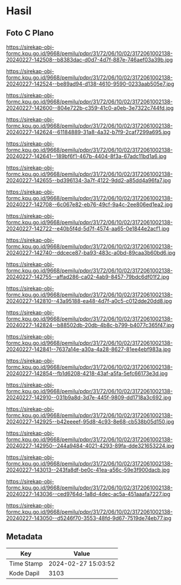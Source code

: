 # Hasil

## Foto C Plano

https://sirekap-obj-formc.kpu.go.id/9668/pemilu/pdpr/31/72/06/10/02/3172061002138-20240227-142508--b8383dac-d0d7-4d7f-887e-746aef03a39b.jpg

https://sirekap-obj-formc.kpu.go.id/9668/pemilu/pdpr/31/72/06/10/02/3172061002138-20240227-142524--be89ad94-d138-4610-9590-0233aab505e7.jpg

https://sirekap-obj-formc.kpu.go.id/9668/pemilu/pdpr/31/72/06/10/02/3172061002138-20240227-142600--804e722b-c359-41c0-a0eb-3e7322c744fd.jpg

https://sirekap-obj-formc.kpu.go.id/9668/pemilu/pdpr/31/72/06/10/02/3172061002138-20240227-142624--61184889-31a8-4a32-b7f9-2caf7299a695.jpg

https://sirekap-obj-formc.kpu.go.id/9668/pemilu/pdpr/31/72/06/10/02/3172061002138-20240227-142641--189bf6f1-467b-4404-8f3a-67adc11bd1a6.jpg

https://sirekap-obj-formc.kpu.go.id/9668/pemilu/pdpr/31/72/06/10/02/3172061002138-20240227-142655--bd396134-3a7f-4122-9dd2-a85dd4a96fa7.jpg

https://sirekap-obj-formc.kpu.go.id/9668/pemilu/pdpr/31/72/06/10/02/3172061002138-20240227-142708--6c067e82-eb76-49cf-9a4c-2ee806ed1ea2.jpg

https://sirekap-obj-formc.kpu.go.id/9668/pemilu/pdpr/31/72/06/10/02/3172061002138-20240227-142722--e40b5f4d-5d7f-4574-aa65-0e1844e2acf1.jpg

https://sirekap-obj-formc.kpu.go.id/9668/pemilu/pdpr/31/72/06/10/02/3172061002138-20240227-142740--ddcece87-ba93-483c-a0bd-89caa3b60bd6.jpg

https://sirekap-obj-formc.kpu.go.id/9668/pemilu/pdpr/31/72/06/10/02/3172061002138-20240227-142755--affad286-ca02-4ab9-8457-79bdc6df01f2.jpg

https://sirekap-obj-formc.kpu.go.id/9668/pemilu/pdpr/31/72/06/10/02/3172061002138-20240227-142810--43a95188-ea48-4d7f-a0c5-c012dde20dd8.jpg

https://sirekap-obj-formc.kpu.go.id/9668/pemilu/pdpr/31/72/06/10/02/3172061002138-20240227-142824--b88502db-20db-4b8c-b799-b4077c365f47.jpg

https://sirekap-obj-formc.kpu.go.id/9668/pemilu/pdpr/31/72/06/10/02/3172061002138-20240227-142841--7637a14e-a30a-4a28-8627-81ee4ebf983a.jpg

https://sirekap-obj-formc.kpu.go.id/9668/pemilu/pdpr/31/72/06/10/02/3172061002138-20240227-142854--fb1d6208-4218-43af-a5fa-5efc66173e3d.jpg

https://sirekap-obj-formc.kpu.go.id/9668/pemilu/pdpr/31/72/06/10/02/3172061002138-20240227-142910--031b9a8d-3d7e-445f-9809-dd1718a3c692.jpg

https://sirekap-obj-formc.kpu.go.id/9668/pemilu/pdpr/31/72/06/10/02/3172061002138-20240227-142925--b42eeeef-95d8-4c93-8e68-cb538b05d150.jpg

https://sirekap-obj-formc.kpu.go.id/9668/pemilu/pdpr/31/72/06/10/02/3172061002138-20240227-142950--244a9484-4021-4293-89fa-dde321653224.jpg

https://sirekap-obj-formc.kpu.go.id/9668/pemilu/pdpr/31/72/06/10/02/3172061002138-20240227-143013--243fa8df-be0c-41ea-a56c-59e3f900dacb.jpg

https://sirekap-obj-formc.kpu.go.id/9668/pemilu/pdpr/31/72/06/10/02/3172061002138-20240227-143036--ced9764d-1a8d-4dec-ac5a-451aaafa7227.jpg

https://sirekap-obj-formc.kpu.go.id/9668/pemilu/pdpr/31/72/06/10/02/3172061002138-20240227-143050--d5246f70-3553-48fd-9d67-7519de74eb77.jpg


## Metadata

| Key        | Value               |
| ---------- | ------------------- |
| Time Stamp | 2024-02-27 15:03:52 |
| Kode Dapil | 3103                |



